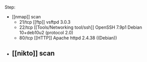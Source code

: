 Step:
- [[nmap]] scan
	- 21/tcp [[ftp]] vsftpd 3.0.3
	- 22/tcp [[Tools/Networking tool/ssh]] OpenSSH 7.9p1 Debian 10+deb10u2 (protocol 2.0)
	- 80/tcp [[HTTP]] Apache httpd 2.4.38 ((Debian))
- [[nikto]] scan 
	- 
